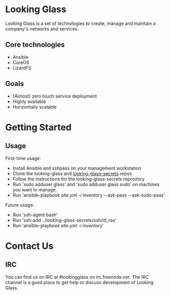 Looking Glass
============
Looking Glass is a set of technologies to create, manage and maintain a company's networks and services. 

Core technologies
-----------------
* Ansible
* CoreOS
* LizardFS

Goals
-----
* (Almost) zero touch service deployment
* Highly available
* Horizontally scalable

Getting Started
===============

Usage
-----
First-time usage:
* Install Ansible and sshpass on your management workstation
* Clone the looking-glass and [looking-glass-secrets](https://github.com/Zorlin/looking-glass-secrets/) repos
* Follow the instructions for the looking-glass-secrets repository
* Run 'sudo adduser glass' and 'sudo adduser glass sudo' on machines you want to manage.
* Run 'ansible-playbook site.yml -i inventory --ask-pass --ask-sudo-pass'

Future usage:
* Run 'ssh-agent bash'
* Run 'ssh-add ../looking-glass-secrets/ssh/id_rsa'
* Run 'ansible-playbook site.yml -i inventory'

Contact Us
==========

IRC
---
You can find us on IRC at #lookingglass on irc.freenode.net. The IRC channel is a good place to get help or discuss development of Looking Glass.
